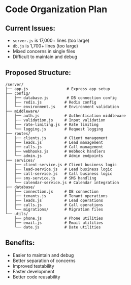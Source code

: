# Code Organization Plan

## Current Issues:
- `server.js` is 17,000+ lines (too large)
- `db.js` is 1,700+ lines (too large)
- Mixed concerns in single files
- Difficult to maintain and debug

## Proposed Structure:

```
/server/
├── app.js                 # Express app setup
├── config/
│   ├── database.js        # DB connection config
│   ├── redis.js          # Redis config
│   └── environment.js    # Environment validation
├── middleware/
│   ├── auth.js           # Authentication middleware
│   ├── validation.js     # Input validation
│   ├── rate-limiting.js  # Rate limiting
│   └── logging.js        # Request logging
├── routes/
│   ├── clients.js        # Client management
│   ├── leads.js          # Lead management
│   ├── calls.js          # Call management
│   ├── webhooks.js       # Webhook handlers
│   └── admin.js          # Admin endpoints
├── services/
│   ├── client-service.js # Client business logic
│   ├── lead-service.js   # Lead business logic
│   ├── call-service.js   # Call business logic
│   ├── sms-service.js    # SMS handling
│   └── calendar-service.js # Calendar integration
├── database/
│   ├── connection.js     # DB connection
│   ├── tenants.js        # Tenant operations
│   ├── leads.js          # Lead operations
│   ├── calls.js          # Call operations
│   └── migrations/       # Migration files
└── utils/
    ├── phone.js          # Phone utilities
    ├── email.js          # Email utilities
    └── date.js           # Date utilities
```

## Benefits:
- Easier to maintain and debug
- Better separation of concerns
- Improved testability
- Faster development
- Better code reusability




